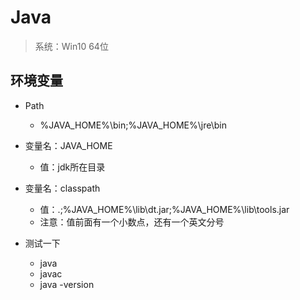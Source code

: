 # Java

> 系统：Win10 64位

## 环境变量

- Path
  - %JAVA_HOME%\bin;%JAVA_HOME%\jre\bin

- 变量名：JAVA_HOME
  - 值：jdk所在目录

- 变量名：classpath
  - 值：.;%JAVA_HOME%\lib\dt.jar;%JAVA_HOME%\lib\tools.jar
  - 注意：值前面有一个小数点，还有一个英文分号

- 测试一下
  - java
  - javac
  - java -version
